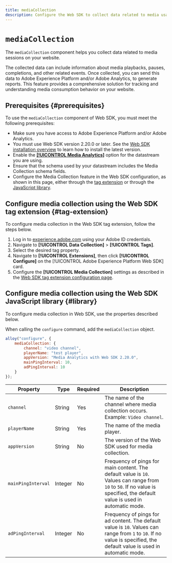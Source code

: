 ```yaml
---
title: mediaCollection
description: Configure the Web SDK to collect data related to media usage on your web properties.
---
```


# `mediaCollection`

The `mediaCollection` component helps you collect data related to media sessions on your website. 

The collected data can include information about media playbacks, pauses, completions, and other related events. Once collected, you can send this data to Adobe Experience Platform and/or Adobe Analytics, to generate reports. This feature provides a comprehensive solution for tracking and understanding media consumption behavior on your website.

## Prerequisites {#prerequisites}

To use the `mediaCollection` component of Web SDK, you must meet the following prerequisites:

* Make sure you have access to Adobe Experience Platform and/or Adobe Analytics.
* You must use Web SDK version 2.20.0 or later. See the [Web SDK installation overview](../../install/overview.md) to learn how to install the latest version.
* Enable the **[[!UICONTROL Media Analytics]](../../../datastreams/configure.md#advanced-options)** option for the datastream you are using.
* Ensure that the schema used by your datastream includes the Media Collection schema fields.
* Configure the Media Collection feature in the Web SDK configuration, as shown in this page, either through the [tag extension](#tag-extension) or through the [JavaScript library](#library).

## Configure media collection using the Web SDK tag extension {#tag-extension}

To configure media collection in the Web SDK tag extension, follow the steps below.

1. Log in to [experience.adobe.com](https://experience.adobe.com) using your Adobe ID credentials.
1. Navigate to **[!UICONTROL Data Collection]** > **[!UICONTROL Tags]**.
1. Select the desired tag property.
1. Navigate to **[!UICONTROL Extensions]**, then click **[!UICONTROL Configure]** on the [!UICONTROL Adobe Experience Platform Web SDK] card.
1. Configure the **[!UICONTROL Media Collection]** settings as described in the [Web SDK tag extension configuration page](../../../tags/extensions/client/web-sdk/web-sdk-extension-configuration.md#media-collection).

## Configure media collection using the Web SDK JavaScript library {#library}

To configure media collection in Web SDK, use the properties described below.

When calling the `configure` command, add the `mediaCollection` object.

```js
alloy("configure", {
    mediaCollection: {
        channel: "video channel",
        playerName: "test player",
        appVersion: "Media Analytics with Web SDK 2.20.0",
        mainPingInterval: 10,
        adPingInterval: 10
    }
});
```

|Property | Type | Required | Description |
|---------|----------|---------|---------|
| `channel` | String | Yes | The name of the channel where media collection occurs. Example: `Video channel`. |
|`playerName`| String  | Yes | The name of the media player. |
|`appVersion`| String  | No  | The version of the Web SDK used for media collection. |
| `mainPingInterval` | Integer | No | Frequency of pings for main content. The default value is `10`. Values can range from `10` to `50`.  If no value is specified, the default value is used in automatic mode.|
| `adPingInterval`| Integer | No | Frequency of pings for ad content. The default value is `10`. Values can range from `1` to `10`. If no value is specified, the default value is used in automatic mode. |
